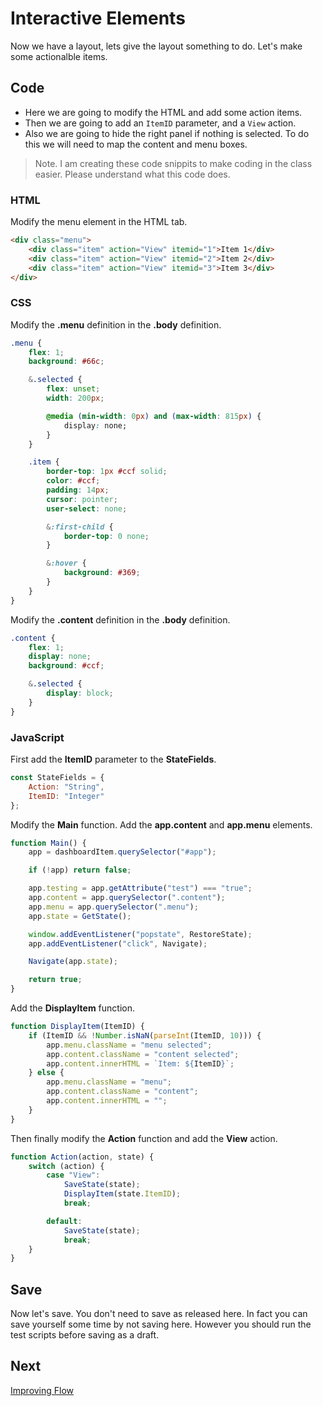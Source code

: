 # Interactive Elements

Now we have a layout, lets give the layout something to do. Let's make some actionalble items.

## Code
* Here we are going to modify the HTML and add some action items.
* Then we are going to add an `ItemID` parameter, and a `View` action.
* Also we are going to hide the right panel if nothing is selected. To do this we will need to map the content and menu boxes.

> Note. I am creating these code snippits to make coding in the class easier. Please understand what this code does.

### HTML
Modify the menu element in the HTML tab.

```html
<div class="menu">
    <div class="item" action="View" itemid="1">Item 1</div>
    <div class="item" action="View" itemid="2">Item 2</div>
    <div class="item" action="View" itemid="3">Item 3</div>
</div>
```

### CSS
Modify the **.menu** definition in the **.body** definition.

```css
.menu {
    flex: 1;
    background: #66c;

    &.selected {
        flex: unset;
        width: 200px;

        @media (min-width: 0px) and (max-width: 815px) {
            display: none;
        }
    }

    .item {
        border-top: 1px #ccf solid;
        color: #ccf;
        padding: 14px;
        cursor: pointer;
        user-select: none;

        &:first-child {
            border-top: 0 none;
        }

        &:hover {
            background: #369;
        }
    }
}
```

Modify the **.content** definition in the **.body** definition.

```css
.content {
    flex: 1;
    display: none;
    background: #ccf;

    &.selected {
        display: block;
    }
}
```

### JavaScript
First add the **ItemID** parameter to the **StateFields**.

```js
const StateFields = {
    Action: "String",
    ItemID: "Integer"
};
```

Modify the **Main** function. Add the **app.content** and **app.menu** elements.

```js
function Main() {
    app = dashboardItem.querySelector("#app");

    if (!app) return false;

    app.testing = app.getAttribute("test") === "true";
    app.content = app.querySelector(".content");
    app.menu = app.querySelector(".menu");
    app.state = GetState();

    window.addEventListener("popstate", RestoreState);
    app.addEventListener("click", Navigate);

    Navigate(app.state);

    return true;
}
```

Add the **DisplayItem** function.

```js
function DisplayItem(ItemID) {
    if (ItemID && !Number.isNaN(parseInt(ItemID, 10))) {
        app.menu.className = "menu selected";
        app.content.className = "content selected";
        app.content.innerHTML = `Item: ${ItemID}`;
    } else {
        app.menu.className = "menu";
        app.content.className = "content";
        app.content.innerHTML = "";
    }
}
```

Then finally modify the **Action** function and add the **View** action.

```js
function Action(action, state) {
    switch (action) {
        case "View":
            SaveState(state);
            DisplayItem(state.ItemID);
            break;

        default:
            SaveState(state);
            break;
    }
}
```

## Save
Now let's save. You don't need to save as released here. In fact you can save yourself some time by not saving here. However you should run the test scripts before saving as a draft.

## Next
[Improving Flow](/encompass/improving-flow)
